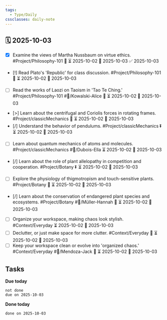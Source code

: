 ```yaml
---
tags:
  - Type/Daily
cssclasses: daily-note
---
```


## 🗓️ 2025-10-03

- [x] Examine the views of Martha Nussbaum on virtue ethics. #Project/Philosophy-101 🔺 ⏳ 2025-10-02 📅 2025-10-03 ✅ 2025-10-03
- [!] Read Plato's 'Republic' for class discussion. #Project/Philosophy-101 🔺 ⏳ 2025-10-02 📅 2025-10-03
- [ ] Read the works of Laozi on Taoism in 'Tao Te Ching.' #Project/Philosophy-101 #👤/Kowalski-Alice 🔺 ⏳ 2025-10-02 📅 2025-10-03
- [>] Learn about the centrifugal and Coriolis forces in rotating frames. #Project/classicMechanics 🔼 ⏳ 2025-10-02 📅 2025-10-03
- [/] Understand the behavior of pendulums. #Project/classicMechanics ⏬ ⏳ 2025-10-02 📅 2025-10-03
- [ ] Learn about quantum mechanics of atoms and molecules. #Project/classicMechanics #👤/Dubois-Ella ⏳ 2025-10-02 📅 2025-10-03
- [/] Learn about the role of plant allelopathy in competition and cooperation. #Project/Botany ⏬ ⏳ 2025-10-02 📅 2025-10-03
- [ ] Explore the physiology of thigmotropism and touch-sensitive plants. #Project/Botany 🔼 ⏳ 2025-10-02 📅 2025-10-03
- [/] Learn about the conservation of endangered plant species and ecosystems. #Project/Botany #👤/Müller-Hannah 🔺 ⏳ 2025-10-02 📅 2025-10-03
- [ ] Organize your workspace, making chaos look stylish. #Context/Everyday ⏳ 2025-10-02 📅 2025-10-03
- [ ] Declutter, or just make space for more clutter. #Context/Everyday 🔽 ⏳ 2025-10-02 📅 2025-10-03
- [ ] Keep your workspace clean or evolve into 'organized chaos.' #Context/Everyday #👤/Mendoza-Jack 🔺 ⏳ 2025-10-02 📅 2025-10-03

## Tasks

**Due today**

```tasks
not done
due on 2025-10-03
```

**Done today**

```tasks
done on 2025-10-03
```
            